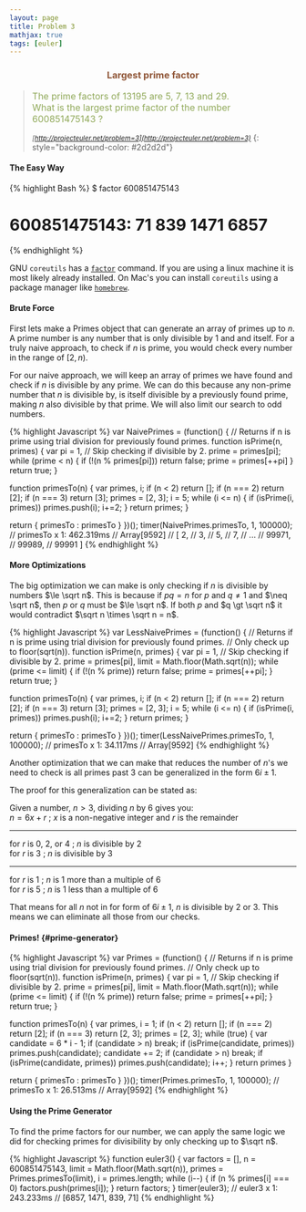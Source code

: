 ```yaml
---
layout: page
title: Problem 3
mathjax: true
tags: [euler]
---
```


<h3 style="color: #8f5536; text-align: center">Largest prime factor</h3>

> <small><span style="font-size: 1rem; color: #90a959">The prime factors of 13195 are 5, 7, 13 and 29. <br>
> What is the largest prime factor of the number 600851475143 ?</span><br><br>
> <cite>[http://projecteuler.net/problem=3](http://projecteuler.net/problem=3)</cite></small>
{: style="background-color: #2d2d2d"}

#### The Easy Way

{% highlight Bash %}
$ factor 600851475143
# 600851475143: 71 839 1471 6857
{% endhighlight %}

GNU `coreutils` has a [`factor`](https://www.gnu.org/software/coreutils/manual/html_node/factor-invocation.html) command. If you are using a linux machine it is most likely already installed. On Mac's you can install `coreutils` using a package manager like [`homebrew`](http://brew.sh/).

#### Brute Force

First lets make a Primes object that can generate an array of primes up to $n$. A prime number is any number that is only divisible by 1 and and itself. For a truly naive approach, to check if $n$ is prime, you would check every number in the range of $[2, n)$.

For our naive approach, we will keep an array of primes we have found and check if $n$ is divisible by any prime. We can do this because any non-prime number that $n$ is divisible by, is itself divisible by a previously found prime, making $n$ also divisible by that prime. We will also limit our search to odd numbers.

{% highlight Javascript %}
var NaivePrimes = (function() {
  // Returns if n is prime using trial division for previously found primes.
  function isPrime(n, primes) {
    var pi = 1, // Skip checking if divisible by 2.
        prime = primes[pi];
    while (prime < n) {
      if (!(n % primes[pi])) return false;
      prime = primes[++pi]
    }
    return true;
  }

  function primesTo(n) {
    var primes, i;
    if (n < 2) return [];
    if (n === 2) return [2];
    if (n === 3) return [3];
    primes = [2, 3];
    i = 5;
    while (i <= n) {
      if (isPrime(i, primes)) primes.push(i);
      i+=2;
    }
    return primes;
  }

  return {
    primesTo : primesTo
  }
})();
timer(NaivePrimes.primesTo, 1, 100000);
// primesTo x 1: 462.319ms
// Array[9592]
// [ 2,
//   3,
//   5,
//   7,
//   ...
//   99971,
//   99989,
//   99991 ]
{% endhighlight %}

#### More Optimizations

The big optimization we can make is only checking if $n$ is divisible by numbers $\le \sqrt n$. This is because if $pq=n$ for $p$ and $q\neq 1$ and $\neq \sqrt n$, then $p$ or $q$ must be $\le \sqrt n$. If both $p$ and $q \gt \sqrt n$ it would contradict $\sqrt n \times \sqrt n = n$.

{% highlight Javascript %}
var LessNaivePrimes = (function() {
  // Returns if n is prime using trial division for previously found primes.
  // Only check up to floor(sqrt(n)).
  function isPrime(n, primes) {
    var pi = 1, // Skip checking if divisible by 2.
        prime = primes[pi],
        limit = Math.floor(Math.sqrt(n));
    while (prime <= limit) {
      if (!(n % prime)) return false;
      prime = primes[++pi];
    }
    return true;
  }

  function primesTo(n) {
    var primes, i;
    if (n < 2) return [];
    if (n === 2) return [2];
    if (n === 3) return [3];
    primes = [2, 3];
    i = 5;
    while (i <= n) {
      if (isPrime(i, primes)) primes.push(i);
      i+=2;
    }
    return primes;
  }

  return {
    primesTo : primesTo
  }
})();
timer(LessNaivePrimes.primesTo, 1, 100000);
// primesTo x 1: 34.117ms
// Array[9592]
{% endhighlight %}

Another optimization that we can make that reduces the number of $n$'s we need to check is all primes past $3$ can be generalized in the form $6i \pm 1$.

The proof for this generalization can be stated as:

Given a number, $n \gt 3$, dividing $n$ by $6$ gives you: <br>
$n = 6x + r$ ; $x$ is a non-negative integer and $r$ is the remainder

----
for $r$ is $0$, $2$, or $4$ ; $n$ is divisible by $2$ <br>
for $r$ is $3$ ; $n$ is divisible by $3$

----
for $r$ is $1$ ; $n$ is $1$ more than a multiple of $6$ <br>
for $r$ is $5$ ; $n$ is $1$ less than a multiple of $6$

That means for all $n$ not in for form of $6i \pm 1$, $n$ is divisible by $2$ or $3$. This means we can eliminate all those from our checks.

#### Primes! {#prime-generator}

{% highlight Javascript %}
var Primes = (function() {
  // Returns if n is prime using trial division for previously found primes.
  // Only check up to floor(sqrt(n)).
  function isPrime(n, primes) {
    var pi = 1, // Skip checking if divisible by 2.
        prime = primes[pi],
        limit = Math.floor(Math.sqrt(n));
    while (prime <= limit) {
      if (!(n % prime)) return false;
      prime = primes[++pi];
    }
    return true;
  }

  function primesTo(n) {
    var primes, i = 1;
    if (n < 2) return [];
    if (n === 2) return [2];
    if (n === 3) return [2, 3];
    primes = [2, 3];
    while (true) {
      var candidate = 6 * i - 1;
      if (candidate > n) break;
      if (isPrime(candidate, primes)) primes.push(candidate);
      candidate += 2;
      if (candidate > n) break;
      if (isPrime(candidate, primes)) primes.push(candidate);
      i++;
    }
    return primes
  }

  return {
    primesTo : primesTo
  }
})();
timer(Primes.primesTo, 1, 100000);
// primesTo x 1: 26.513ms
// Array[9592]
{% endhighlight %}

#### Using the Prime Generator

To find the prime factors for our number, we can apply the same logic we did for checking primes for divisibility by only checking up to $\sqrt n$.

{% highlight Javascript %}
function euler3() {
  var factors = [],
      n = 600851475143,
      limit = Math.floor(Math.sqrt(n)),
      primes = Primes.primesTo(limit),
      i = primes.length;
  while (i--) {
    if (n % primes[i] === 0) factors.push(primes[i]);
  }
  return factors;
}
timer(euler3);
// euler3 x 1: 243.233ms
// [6857, 1471, 839, 71]
{% endhighlight %}
